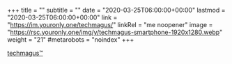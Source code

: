 +++
title = ""
subtitle = ""
date = "2020-03-25T06:00:00+00:00"
lastmod = "2020-03-25T06:00:00+00:00"
link = "https://im.youronly.one/techmagus/"
linkRel = "me noopener"
image = "https://rsc.youronly.one/img/y/techmagus-smartphone-1920x1280.webp"
weight = "21"
#metarobots = "noindex"
+++

[techmagus™](https://im.youronly.one/techmagus/ "techmagus™")
